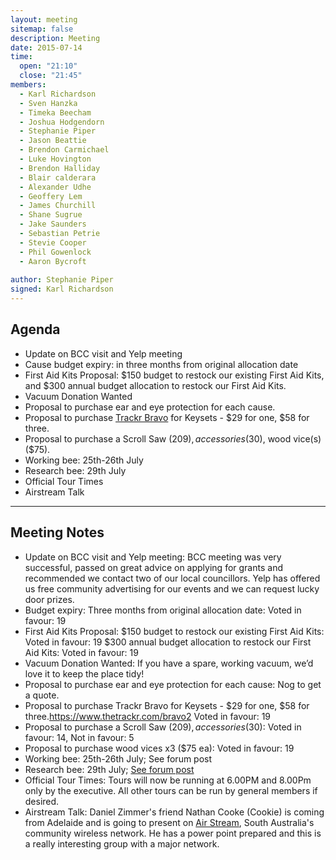 ```yaml
---
layout: meeting
sitemap: false
description: Meeting
date: 2015-07-14
time:
  open: "21:10"
  close: "21:45"
members:
  - Karl Richardson
  - Sven Hanzka
  - Timeka Beecham
  - Joshua Hodgendorn
  - Stephanie Piper
  - Jason Beattie
  - Brendon Carmichael
  - Luke Hovington
  - Brendon Halliday
  - Blair calderara
  - Alexander Udhe
  - Geoffery Lem
  - James Churchill
  - Shane Sugrue
  - Jake Saunders
  - Sebastian Petrie
  - Stevie Cooper
  - Phil Gowenlock
  - Aaron Bycroft
 
author: Stephanie Piper
signed: Karl Richardson
---
```


## Agenda

- Update on BCC visit and Yelp meeting
- Cause budget expiry: in three months from original allocation date
- First Aid Kits Proposal: $150 budget to restock our existing First Aid Kits, and $300 annual budget allocation to restock our First Aid Kits.
- Vacuum Donation Wanted
- Proposal to purchase ear and eye protection for each cause.
- Proposal to purchase [Trackr Bravo](https://www.thetrackr.com/bravo2) for Keysets - $29 for one, $58 for three. 
- Proposal to purchase a Scroll Saw ($209), accessories ($30), wood vice(s) ($75). 
- Working bee: 25th-26th July
- Research bee: 29th July
- Official Tour Times
- Airstream Talk
---

## Meeting Notes
- Update on BCC visit and Yelp meeting:  BCC meeting was very successful, passed on great advice on applying for grants and recommended we contact two of our local councillors. Yelp has offered us free community advertising for our events and we can request lucky door prizes. 
- Budget expiry: Three months from original allocation date:  Voted in favour: 19
- First Aid Kits Proposal: $150 budget to restock our existing First Aid Kits:  Voted in favour: 19 $300 annual budget allocation to restock our First Aid Kits: Voted in favour: 19
- Vacuum Donation Wanted:  If you have a spare, working vacuum, we’d love it to keep the place tidy!
- Proposal to purchase ear and eye protection for each cause: Nog to get a quote.
- Proposal to purchase Trackr Bravo for Keysets - $29 for one, $58 for three.https://www.thetrackr.com/bravo2 Voted in favour: 19
- Proposal to purchase a Scroll Saw ($209), accessories ($30): Voted in favour: 14, Not in favour: 5
- Proposal to purchase wood vices x3 ($75 ea): Voted in favour: 19
- Working bee: 25th-26th July; See forum post
- Research bee: 29th July; [See forum post](http://forum.hsbne.org/t/working-bee-business-dossier-preparation/1081)
- Official Tour Times: Tours will now be running at 6.00PM and 8.00Pm only by the executive.  All other tours can be run by general members if desired. 
- Airstream Talk: Daniel Zimmer's friend Nathan Cooke (Cookie) is coming from Adelaide and is going to present on [Air Stream](http://www.air-stream.org/), South Australia's community wireless network. He has a power point prepared and this is a really interesting group with a major network.
